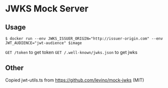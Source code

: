 # JWKS Mock Server

## Usage
```
$ docker run --env JWKS_ISSUER_ORIGIN="http://issuer-origin.com" --env JWT_AUDIENCE="jwt-audience" $image
```

`GET /token` to get token
`GET /.well-known/jwks.json` to get jwks

## Other
Copied jwt-utils.ts from https://github.com/levino/mock-jwks (MIT)
